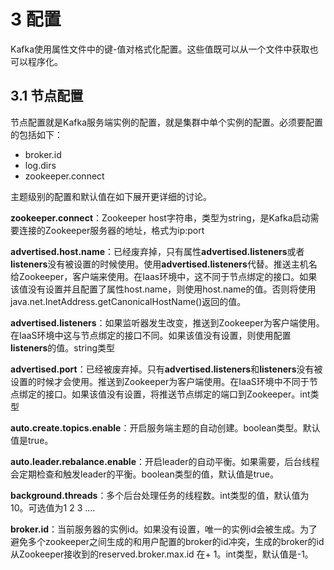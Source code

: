 # 3 配置

Kafka使用属性文件中的键-值对格式化配置。这些值既可以从一个文件中获取也可以程序化。

## 3.1 节点配置

节点配置就是Kafka服务端实例的配置，就是集群中单个实例的配置。必须要配置的包括如下：

* broker.id
* log.dirs
* zookeeper.connect

主题级别的配置和默认值在如下展开更详细的讨论。

**zookeeper.connect**：Zookeeper host字符串，类型为string，是Kafka启动需要连接的Zookeeper服务器的地址，格式为ip:port

**advertised.host.name**：已经废弃掉，只有属性**advertised.listeners**或者**listeners**没有被设置的时候使用。使用**advertised.listeners**代替。推送主机名给Zookeeper，客户端来使用。在Iaas环境中，这不同于节点绑定的接口。如果该值没有设置并且配置了属性host.name，则使用host.name的值。否则将使用java.net.InetAddress.getCanonicalHostName\(\)返回的值。

**advertised.listeners**：如果监听器发生改变，推送到Zookeeper为客户端使用。在IaaS环境中这与节点绑定的接口不同。如果该值没有设置，则使用配置**listeners**的值。string类型

**advertised.port**：已经被废弃掉。只有**advertised.listeners**和**listeners**没有被设置的时候才会使用。推送到Zookeeper为客户端使用。在IaaS环境中不同于节点绑定的接口。如果该值没有设置，将推送节点绑定的端口到Zookeeper。int类型

**auto.create.topics.enable**：开启服务端主题的自动创建。boolean类型。默认值是true。

**auto.leader.rebalance.enable**：开启leader的自动平衡。如果需要，后台线程会定期检查和触发leader的平衡。boolean类型的值，默认值是true。

**background.threads**：多个后台处理任务的线程数。int类型的值，默认值为10。可选值为1 2 3 ....

**broker.id**：当前服务器的实例id。如果没有设置，唯一的实例id会被生成。为了避免多个zookeeper之间生成的和用户配置的broker的id冲突，生成的broker的id从Zookeeper接收到的reserved.broker.max.id 在+ 1。int类型，默认值是-1。





